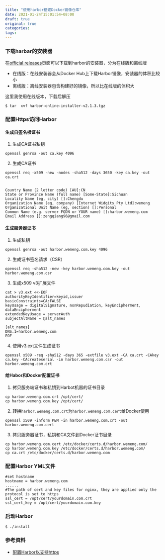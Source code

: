 ```yaml
---
title: "使用harbor搭建Docker镜像仓库"
date: 2021-01-24T15:01:54+08:00
draft: true
original: true
categories: 
tags: 
---
```


### 下载harbar的安装器

在[official releases](https://github.com/goharbor/harbor/releases)页面可以下载到harbor的安装器，分为在线版和离线版

* 在线版：在线安装器会从Docker Hub上下载Harbor镜像，安装器的体积比较小
* 离线版：离线安装器包含构建好的镜像，所以比在线版的体积大

这里我使用在线版本，下载后解压

```
$ tar  xvf harbor-online-installer-v2.1.3.tgz
```

<!--more-->

### 配置Https访问Harbor


#### 生成自签名根证书

1. 生成CA证书私钥

```
openssl genrsa -out ca.key 4096
```

2. 生成CA证书

```
openssl req -x509 -new -nodes -sha512 -days 3650 -key ca.key -out ca.crt


Country Name (2 letter code) [AU]:CN
State or Province Name (full name) [Some-State]:Sichuan
Locality Name (eg, city) []:Chengdu
Organization Name (eg, company) [Internet Widgits Pty Ltd]:wemeng
Organizational Unit Name (eg, section) []:Personal
Common Name (e.g. server FQDN or YOUR name) []:harbor.wemeng.com
Email Address []:zengqiang96@gmail.com
```

#### 生成服务器证书

1. 生成私钥

```
openssl genrsa -out harbor.wemeng.com.key 4096
```

2. 生成证书签名请求（CSR）

```
openssl req -sha512 -new -key harbor.wemeng.com.key -out harbor.wemeng.com.csr
```

3. 生成x509 v3扩展文件

```
cat > v3.ext <<-EOF
authorityKeyIdentifier=keyid,issuer
basicConstraints=CA:FALSE
keyUsage = digitalSignature, nonRepudiation, keyEncipherment, dataEncipherment
extendedKeyUsage = serverAuth
subjectAltName = @alt_names

[alt_names]
DNS.1=harbor.wemeng.com
EOF
```

4. 使用v3.ext文件生成证书

```
openssl x509 -req -sha512 -days 365 -extfile v3.ext -CA ca.crt -CAkey ca.key -CAcreateserial -in harbor.wemeng.com.csr -out harbor.wemeng.com.crt

```

#### 给Habor和Docker配置证书

1. 拷贝服务端证书和私钥到Harbot机器的证书目录

```
cp harbor.wemeng.com.crt /opt/cert/
cp harbor.wemeng.com.key /opt/cert/
```

2. 转换`harbor.wemeng.com.crt`为`harbor.wemeng.com.cert`给Docker使用

```
openssl x509 -inform PEM -in harbor.wemeng.com.crt -out harbor.wemeng.com.cert
```

3. 拷贝服务器证书，私钥和CA文件到Docker证书目录

```
cp harbor.wemeng.com.cert /etc/docker/certs.d/harbor.wemeng.com/
cp harbor.wemeng.com.key /etc/docker/certs.d/harbor.wemeng.com/
cp ca.crt /etc/docker/certs.d/harbor.wemeng.com
```

### 配置Harbor YML文件

```
#set hostname
hostname = harbor.wemeng.com
......
#The path of cert and key files for nginx, they are applied only the protocol is set to https 
ssl_cert = /opt/cert/yourdomain.com.crt
ssl_cert_key = /opt/cert/yourdomain.com.key
```

### 启动Harbor

```
$ ./install
```

### 参考资料

* [配置Harbor以支持https](https://ivanzz1001.github.io/records/post/docker/2018/04/09/docker-harbor-https)